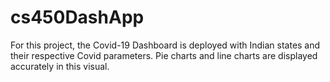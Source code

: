 # cs450DashApp
For this project, the Covid-19 Dashboard is deployed with Indian states and their respective Covid parameters. Pie charts and line charts are displayed accurately in this visual. 
